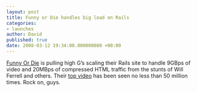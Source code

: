 ```yaml
---
layout: post
title: Funny or Die handles big load on Rails
categories:
- launches
author: David
published: true
date: 2008-03-12 19:34:00.000000000 +00:00
---
```

<p><a href="http://www.FunnyOrDie.com/">Funny Or Die</a> is pulling high G&#8217;s scaling their Rails site to handle 9GBps of video and 20MBps of compressed <span class="caps">HTML</span> traffic from the stunts of Will Ferrell and others. Their <a href="http://www.funnyordie.com/videos/74">top video</a> has been seen no less than 50 million times. Rock on, guys.</p>
